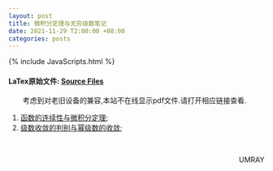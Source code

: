 ```yaml
---
layout: post
title: 微积分定理与无穷级数笔记
date: 2021-11-29 T2:00:00 +08:00
categories: posts
---
```


{% include JavaScripts.html %}

#### LaTex原始文件: [Source Files](https://github.com/YukiNix/YukiNix.Page/releases/download/Calculus_Theorem_And_Infinite_Series_Note/Calculus_Theorem_And_Infinite_Series_Note.tar.xz) ####  

&emsp;&emsp;考虑到对老旧设备的兼容,本站不在线显示pdf文件.请打开相应链接查看.  

1. [函数的连续性与微积分定理](/include/Some_Math/函数的连续性与微积分定理.pdf);  
2. [级数收敛的判别与幂级数的收敛](/include/Some_Math/级数收敛的判别与幂级数的收敛.pdf);  

&emsp;&emsp;
<p align="right">UMRAY</p>
